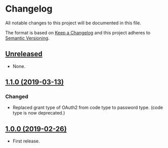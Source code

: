 # Changelog

All notable changes to this project will be documented in this file.

The format is based on [Keep a Changelog](http://keepachangelog.com/en/1.0.0/)
and this project adheres to [Semantic Versioning](http://semver.org/spec/v2.0.0.html).

## [Unreleased]

* None.

## [1.1.0 (2019-03-13)]

### Changed

* Replaced grant type of OAuth2 from code type to password type. (code type is now deprecated.)

## [1.0.0 (2019-02-26)]

* First release.

[Unreleased]: https://github.com/ridi/cocoa-oauth2/compare/1.1.0...HEAD
[1.1.0 (2019-03-13)]: https://github.com/ridi/cocoa-oauth2/compare/1.0.0...1.1.0
[1.0.0 (2019-02-26)]: https://github.com/ridi/cocoa-oauth2/compare/6a038b7...1.0.0
